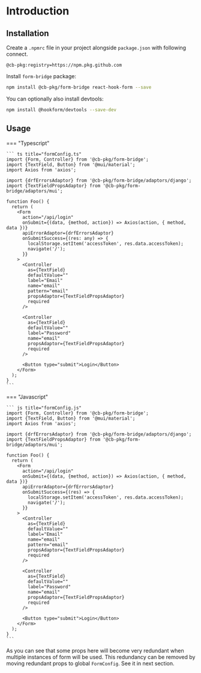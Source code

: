 # Introduction

## Installation

Create a `.npmrc` file in your project alongside `package.json` with following connect.

``` properties title=".npmrc"
@cb-pkg:registry=https://npm.pkg.github.com
```

Install `form-bridge` package:

```sh
npm install @cb-pkg/form-bridge react-hook-form --save
```

You can optionally also install devtools: 

```sh
npm install @hookform/devtools --save-dev
```

## Usage

=== "Typescript"

    ``` ts title="formConfig.ts"
    import {Form, Controller} from '@cb-pkg/form-bridge';
    import {TextField, Button} from '@mui/material';
    import Axios from 'axios';
    
    import {drfErrorsAdaptor} from '@cb-pkg/form-bridge/adaptors/django';
    import {TextFieldPropsAdaptor} from '@cb-pkg/form-bridge/adaptors/mui';
    
    function Foo() {
      return (
        <Form
          action="/api/login"
          onSubmit={(data, {method, action}) => Axios(action, { method, data })}
          apiErrorAdaptor={drfErrorsAdaptor}
          onSubmitSuccess={(res: any) => {
            localStorage.setItem('accessToken', res.data.accessToken);
            navigate('/');
          }}
        >
          <Controller
            as={TextField}
            defaultValue=""
            label="Email"
            name="email"
            pattern="email"
            propsAdaptor={TextFieldPropsAdaptor}
            required
          />

          <Controller
            as={TextField}
            defaultValue=""
            label="Password"
            name="email"
            propsAdaptor={TextFieldPropsAdaptor}
            required
          />
      
          <Button type="submit">Login</Button>
        </Form>
      );
    }
    ```

=== "Javascript"

    ``` js title="formConfig.js"
    import {Form, Controller} from '@cb-pkg/form-bridge';
    import {TextField, Button} from '@mui/material';
    import Axios from 'axios';
    
    import {drfErrorsAdaptor} from '@cb-pkg/form-bridge/adaptors/django';
    import {TextFieldPropsAdaptor} from '@cb-pkg/form-bridge/adaptors/mui';
    
    function Foo() {
      return (
        <Form
          action="/api/login"
          onSubmit={(data, {method, action}) => Axios(action, { method, data })}
          apiErrorAdaptor={drfErrorsAdaptor}
          onSubmitSuccess={(res) => {
            localStorage.setItem('accessToken', res.data.accessToken);
            navigate('/');
          }}
        >
          <Controller
            as={TextField}
            defaultValue=""
            label="Email"
            name="email"
            pattern="email"
            propsAdaptor={TextFieldPropsAdaptor}
            required
          />

          <Controller
            as={TextField}
            defaultValue=""
            label="Password"
            name="email"
            propsAdaptor={TextFieldPropsAdaptor}
            required
          />
      
          <Button type="submit">Login</Button>
        </Form>
      );
    }
    ```

As you can see that some props here will become very redundant when multiple instances of form will be used.
This redundancy can be removed by moving redundant props to global `FormConfig`. See it in next section.
